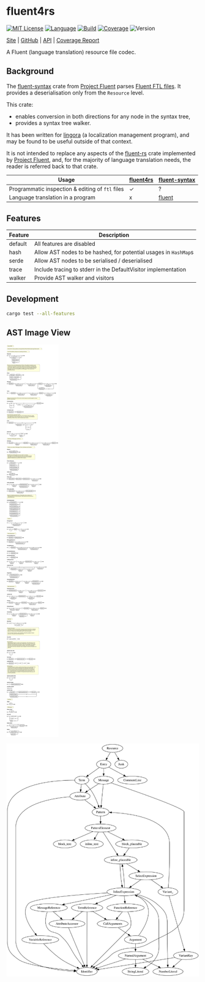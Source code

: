 # fluent4rs

[![MIT License](https://img.shields.io/github/license/nigeleke/fluent4rs?style=plastic)](https://github.com/nigeleke/fluent4rs/blob/master/LICENSE)
[![Language](https://img.shields.io/badge/language-Rust-blue.svg?style=plastic)](https://www.rust-lang.org/)
[![Build](https://img.shields.io/github/actions/workflow/status/nigeleke/fluent4rs/acceptance.yml?style=plastic)](https://github.com/nigeleke/fluent4rs/actions/workflows/acceptance.yml)
[![Coverage](https://img.shields.io/codecov/c/github/nigeleke/fluent4rs?style=plastic)](https://codecov.io/gh/nigeleke/fluent4rs)
![Version](https://img.shields.io/github/v/tag/nigeleke/fluent4rs?style=plastic)

  [Site](https://nigeleke.github.io/fluent4rs) \| [GitHub](https://github.com/nigeleke/fluent4rs) \| [API](https://docs.rs/fluent4rs/latest/fluent4rs/) \| [Coverage Report](https://app.codecov.io/gh/nigeleke/fluent4rs)

A Fluent (language translation) resource file codec.

## Background

The [fluent-syntax](https://crates.io/crates/fluent_syntax) crate from [Project Fluent](https://projectfluent.org/)
parses [Fluent FTL files](https://projectfluent.org/fluent/guide/). It provides a deserialisation only from the
`Resource` level.

This crate:

* enables conversion in both directions for any node in the syntax tree,
* provides a syntax tree walker.

It has been written for [lingora](https://github.com/nigeleke/lingora) (a localization management program), and may be
found to be useful outside of that context.

It is not intended to replace any aspects of the [fluent-rs](https://github.com/projectfluent/fluent-rs)
crate implemented by [Project Fluent](https://projectfluent.org/), and, for the majority of language
translation needs, the reader is referred back to that crate.

| __Usage__                                        | [fluent4rs](https://nigeleke.github.io/fluent4rs/) | [fluent-syntax](https://crates.io/crates/fluent_syntax) |
| ------------------------------------------------ | -------------------------------------------------- | ------------------------------------------------------- |
| Programmatic inspection & editing of `ftl` files | ✓                                                  | ?                                                       |
| Language translation in a program                | x                                                  | [fluent](https://crates.io/crates/fluent)               |

## Features

| __Feature__ | __Description__                                                     |
|-------------|---------------------------------------------------------------------|
| default     | All features are disabled                                           |
| hash        | Allow AST nodes to be hashed, for potential usages in `HashMap`s    |
| serde       | Allow AST nodes to be serialised / deserialised                     |
| trace       | Include tracing to stderr in the DefaultVisitor implementation      |
| walker      | Provide AST walker and visitors                                     |

## Development

```bash
cargo test --all-features
```

## AST Image View

![Railroad](doc/fluent_ebnf.svg)

![Relationships](doc/fluent_relationships.svg)
